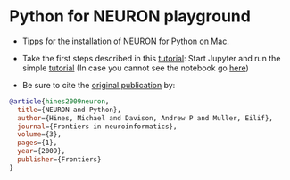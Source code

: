 # Python for NEURON playground

- Tipps for the installation of NEURON for Python [on Mac](install_on_Mac.md).

- Take the first steps described in this [tutorial](https://neuron.yale.edu/neuron/static/docs/neuronpython/firststeps.html): Start Jupyter and run the simple [tutorial](tutorial.ipynb) (In case you cannot see the notebook go [here](https://nbviewer.jupyter.org/github/tbullmann/python_for_NEURON_playground/blob/master/tutorial.ipynb))

- Be sure to cite the [original publication](https://www.frontiersin.org/articles/10.3389/neuro.11.001.2009/full) by:

```bibtex
@article{hines2009neuron,
  title={NEURON and Python},
  author={Hines, Michael and Davison, Andrew P and Muller, Eilif},
  journal={Frontiers in neuroinformatics},
  volume={3},
  pages={1},
  year={2009},
  publisher={Frontiers}
}
```
